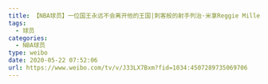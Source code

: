 ```yaml
---
title: 【NBA球员】一位国王永远不会离开他的王国|刺客般的射手列治·米拿Reggie Miller
tags:
  - 球员
categories:
  - NBA球员
type: weibo
date: 2020-05-22 07:52:06
url: https://www.weibo.com/tv/v/J33LX7Bxm?fid=1034:4507289735069706
---
```


<!-- more -->